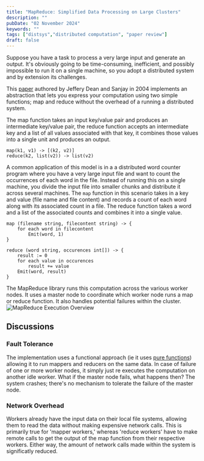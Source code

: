 ```yaml
---
title: "MapReduce: Simplified Data Processing on Large Clusters"
description: ""
pubDate: "02 November 2024"
keywords: ""
tags: ["distsys","distributed computation", "paper review"]
draft: false
---
```

Suppose you have a task to process a very large input and generate an output. It's obviously going to be time-consuming, inefficient, and possibly impossible to run it on a single machine, so you adopt a distributed system and by extension its challenges.

This [paper](https://static.googleusercontent.com/media/research.google.com/en//archive/mapreduce-osdi04.pdf) authored by Jeffery Dean and Sanjay in 2004 implements an abstraction that lets you express your computation using two simple functions; map and reduce without the overhead of a running a distributed system.

The map function takes an input key/value pair and produces an intermediate key/value pair, the reduce function accepts an intermediate key and a list of all values associated with that key, it combines those values into a single unit and produces an output.

```
map(k1, v1) -> [(k2, v2)]
reduce(k2, list(v2)) -> list(v2)
```

A common application of this model is in a a distributed word counter program where you have a very large input file and want to count the occurrences of each word in the file. Instead of running this on a single machine, you divide the input file into smaller chunks and distribute it across several machines.
The `map` function in this scenario takes in a key and value (file name and file content) and records a count of each word along with its associated count in a file. The reduce function takes a word and a list of the associated counts and combines it into a single value.

```
map (filename string, filecontent string) -> {
    for each word in filecontent
        Emit(word, 1)
}

reduce (word string, occurences int[]) -> {
    result := 0
    for each value in occurences
        result += value
    Emit(word, result)
}
```

The MapReduce library runs this computation across the various worker nodes. It uses a master node to coordinate which worker node runs a map or reduce function. It also handles potential failures within the cluster.
![MapReduce Execution Overview](/images/map-reduce-execution.png)

## Discussions

### Fault Tolerance

The implementation uses a functional approach (ie it uses [pure functions](https://stackoverflow.com/questions/55815641/what-exactly-is-a-pure-function-when-we-are-talking-about-a-function-within-a-fu)) allowing it to run mappers and reducers on the same data. In case of failure of one or more worker nodes, it simply just re executes the computation on another idle worker. What if the master node fails, what happens then? The system crashes; there's no mechanism to tolerate the failure of the master node.

### Network Overhead

Workers already have the input data on their local file systems, allowing them to read the data without making expensive network calls. This is primarily true for 'mapper workers,' whereas 'reduce workers' have to make remote calls to get the output of the map function from their respective workers. Either way, the amount of network calls made within the system is significatly reduced.

